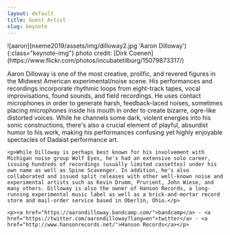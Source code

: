```yaml
---
layout: default
title: Guest Artist
slug: keynote
---
```


<p class="keynote-img-container" markdown="1">
![aaron](nseme2019/assets/img/dilloway2.jpg 'Aaron Dilloway'){:class="keynote-img"}
  <span class="caption" markdown="1">photo credit: [Dirk Coenen](https://www.flickr.com/photos/incubatetilburg/15079873317/)</span>
</p>

<!-- ## Aaron Dilloway -->

<div class="artist-bio">
	<p><span class="artist-name">Aaron Dilloway</span> is one of the most creative, prolific, and revered figures in the Midwest American experimental/noise scene. His performances and recordings incorporate rhythmic loops from eight-track tapes, vocal improvisations, found sounds, and field recordings. He uses contact microphones in order to generate harsh, feedback-laced noises, sometimes placing microphones inside his mouth in order to create bizarre, ogre-like distorted voices. While he channels some dark, violent energies into his sonic constructions, there's also a crucial element of playful, absurdist humor to his work, making his performances confusing yet highly enjoyable spectacles of Dadaist performance art.</p>

	<p>While Dilloway is perhaps best known for his involvement with Michigan noise group Wolf Eyes, he's had an extensive solo career, issuing hundreds of recordings (usually limited cassettes) under his own name as well as Spine Scavenger. In addition, he's also collaborated and issued split releases with other well-known noise and experimental artists such as Kevin Drumm, Prurient, John Wiese, and many others. Dilloway is also the owner of Hanson Records, a long-running experimental music label as well as a brick-and-mortar record store and mail-order service based in Oberlin, Ohio.</p>

	<p><a href="https://aarondilloway.bandcamp.com/">bandcamp</a> - <a href="https://twitter.com/aarondilloway?lang=en">twitter</a> - <a href="http://www.hansonrecords.net/">Hanson Records</a></p>
</div>